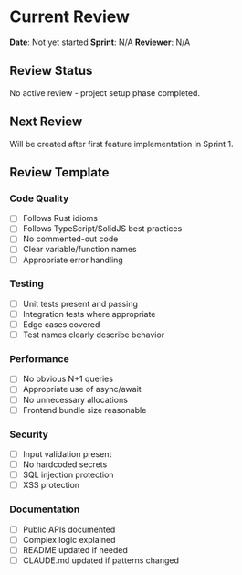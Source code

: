 # Current Review

**Date**: Not yet started
**Sprint**: N/A
**Reviewer**: N/A

## Review Status
No active review - project setup phase completed.

## Next Review
Will be created after first feature implementation in Sprint 1.

## Review Template

### Code Quality
- [ ] Follows Rust idioms
- [ ] Follows TypeScript/SolidJS best practices
- [ ] No commented-out code
- [ ] Clear variable/function names
- [ ] Appropriate error handling

### Testing
- [ ] Unit tests present and passing
- [ ] Integration tests where appropriate
- [ ] Edge cases covered
- [ ] Test names clearly describe behavior

### Performance
- [ ] No obvious N+1 queries
- [ ] Appropriate use of async/await
- [ ] No unnecessary allocations
- [ ] Frontend bundle size reasonable

### Security
- [ ] Input validation present
- [ ] No hardcoded secrets
- [ ] SQL injection protection
- [ ] XSS protection

### Documentation
- [ ] Public APIs documented
- [ ] Complex logic explained
- [ ] README updated if needed
- [ ] CLAUDE.md updated if patterns changed